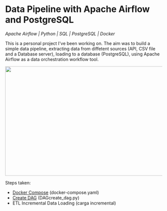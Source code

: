 # Data Pipeline with Apache Airflow and PostgreSQL

*Apache Airflow | Python | SQL | PostgreSQL | Docker*

This is a personal project I've been working on. The aim was to build a simple data pipeline, extracting data from diffetent sources (API, CSV file and a Database server), loading to a database (PostgreSQL), using Apache Airflow as a data orchestration workflow tool.

<img src="https://github.com/JKng/Pipeline-de-dados/blob/main/elt-pipeline.png" width="800" height="350">

Steps taken:
- [Docker Compose](https://github.com/JKng/Data_Pipeline_Airflow/blob/main/docker-compose.yaml) (docker-compose.yaml)
- [Create DAG](https://github.com/JKng/Data_Pipeline_Airflow/blob/main/DAGcreate_dag.py) (DAGcreate_dag.py)
- ETL Incremental Data Loading (carga incremental)
